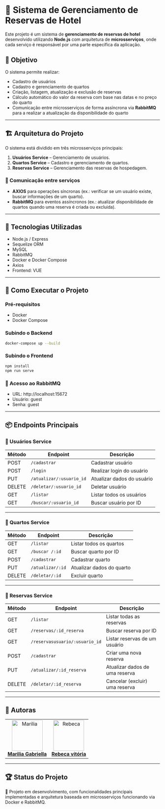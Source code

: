 
# 🏨 Sistema de Gerenciamento de Reservas de Hotel

Este projeto é um sistema de **gerenciamento de reservas de hotel** desenvolvido utilizando **Node.js** com arquitetura de **microsserviços**, onde cada serviço é responsável por uma parte específica da aplicação.

## 🎯 Objetivo

O sistema permite realizar:

- Cadastro de usuários
- Cadastro e gerenciamento de quartos
- Criação, listagem, atualização e exclusão de reservas
- Cálculo automático do valor da reserva com base nas datas e no preço do quarto
- Comunicação entre microsserviços de forma assíncrona via **RabbitMQ** para a realizar a atualização da disponibilidade do quarto

---

## 🏗️ Arquitetura do Projeto

O sistema está dividido em três microsserviços principais:

1. **Usuários Service** – Gerenciamento de usuários.
2. **Quartos Service** – Cadastro e gerenciamento de quartos.
3. **Reservas Service** – Gerenciamento das reservas de hospedagem.

### 🔗 Comunicação entre serviços

- **AXIOS** para operações síncronas (ex.: verificar se um usuário existe, buscar informações de um quarto).
- **RabbitMQ** para eventos assíncronos (ex.: atualizar disponibilidade de quartos quando uma reserva é criada ou excluida).

---

## 🧠 Tecnologias Utilizadas

- Node.js / Express
- Sequelize ORM
- MySQL
- RabbitMQ
- Docker e Docker Compose
- Axios
- Frontend: VUE

---

## 🚀 Como Executar o Projeto

### Pré-requisitos

- Docker
- Docker Compose

### Subindo o Backend

```bash
docker-compose up --build
```
### Subindo o Frontend

```bash
npm install
npm run serve
```


### 🐇 Acesso ao RabbitMQ

- URL: http://localhost:15672  
- Usuário: guest  
- Senha: guest

---

## 📦 Endpoints Principais

### 🔹 Usuários Service

| Método | Endpoint                          | Descrição                      |
|--------|---------------------------------- |--------------------------------|
| POST   | `/cadastrar`                      | Cadastrar usuário              |
| POST   | `/login`                          | Realizar login do usuário      |
| PUT    | `/atualizar/:usuario_id`          | Atualizar dados do usuário     |
| DELETE | `/deletar/:usuario_id`            | Deletar usuário                |
| GET    | `/listar`                         | Listar todos os usuários       |
| GET    | `/buscar/:usuario_id`             | Buscar usuário por ID          |

---

### 🔹 Quartos Service

| Método | Endpoint             | Descrição                          |
|--------|-----------------------|-------------------------------------|
| GET    | `/listar `            | Listar todos os quartos            |
| GET    | `/buscar /:id`        | Buscar quarto por ID               |
| POST   | `/cadastrar`          | Cadastrar quarto                   |
| PUT    | `/atualizar/:id`      | Atualizar dados do quarto          |
| DELETE | `/deletar/:id`        | Excluir quarto                     |

---

### 🔹 Reservas Service

| Método | Endpoint                           | Descrição                                  |
|--------|-------------------------------------|----------------------------------------------|
| GET    | `/listar`                           | Listar todas as reservas                    |
| GET    | `/reservas/:id_reserva`             | Buscar reserva por ID                       |
| GET    | `/reservasusuario/:usuario_id`      | Listar reservas de um usuário               |
| POST   | `/cadastrar`                        | Criar uma nova reserva                      |
| PUT    | `/atualizar/:id_reserva`            | Atualizar dados de uma reserva              |
| DELETE | `/deletar/:id_reserva`              | Cancelar (excluir) uma reserva              |

---

## 👤 Autoras

<table>
  <tr>
    <td align="center">
      <a href="https://github.com/gabriellamarinho">
        <img src="https://avatars.githubusercontent.com/u/186753301?v=4" width="100px;" alt="Marilia"/>
        <br>
        <b>Marilia Gabriella</b>
      </a>
    </td>
     <td align="center">
      <a href="https://github.com/Rebecavitoria45">
        <img src="https://avatars.githubusercontent.com/u/117654851?v=4" width="100px;" alt="Rebeca"/>
        <br>
        <b>Rebeca vitória</b>
      </a>
    </td>
</table>



---

## 🏆 Status do Projeto

🚀 Projeto em desenvolvimento, com funcionalidades principais implementadas e arquitetura baseada em microsserviços funcionando via Docker e RabbitMQ.
